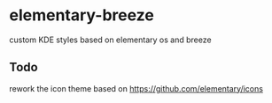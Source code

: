 # elementary-breeze
custom KDE styles based on elementary os and breeze


## Todo

rework the icon theme based on https://github.com/elementary/icons
